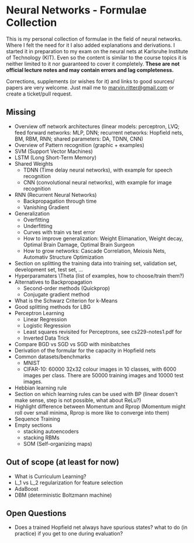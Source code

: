 Neural Networks - Formulae Collection
=====================================

This is my personal collection of formulae in the field of neural networks. Where I felt the need for it I also added explanations and derivations. I started it in preparation to my exam on the neural nets at Karlsruhe Institute of Technology (KIT). Even so the content is similar to the course topics it is neither limited to it nor guaranteed to cover it completely. __These are not official lecture notes and may contain errors and lag completeness.__

Corrections, supplements (or wishes for it) and links to good sources/ papers are very welcome. Just mail me to marvin.ritter@gmail.com or create a ticket/pull request.

Missing
-------
- Overview off network architectures (linear models: perceptron, LVQ; feed forward networks: MLP, DNN; recurrent networks: Hopfield nets, BM, RBM, RNN; shared parameters: DA, TDNN, CNN)
- Overview of Pattern recognition (graphic + examples)
- SVM (Support Vector Machines)
- LSTM (Long Short-Term Memory)
- Shared Weights
	- TDNN (Time delay neural networks), with example for speech recognition
	- CNN (convolutional neural networks), with example for image recognition
- RNN (Recurrent Neural Networks)
	- Backpropagation through time
	- Vanishing Gradient
- Generalization
	- Overfitting
	- Underfitting
	- Curves with train vs test error
	- How to improve generalization: Weight Elimanation, Weight decay, Optimal Brain Damage, Optimal Brain Surgeon
	- How to grow networks: Cascade Correlation, Meiosis Nets, Automativ Structure Optimization
- Section on splitting the training data into training set, validation set, development set, test set, ...
- Hyperparamaters \Theta (list of examples, how to choose/train them?)
- Alternatives to Backpropagation
	- Second-order methods (Quickprop)
	- Conjugate gradient method
- What is the Schwarz Criterion for k-Means
- Good splitting methods for LBG
- Perceptron Learning
	- Linear Regression
	- Logistic Regression
	- Least squares revisited for Perceptrons, see cs229-notes1.pdf for 
	- Inverted Data Trick
- Compare BGD vs SGD vs SGD with minibatches
- Derivation of the formular for the capacity in Hopfield nets
- Common datasets/benchmarks
	- MNIST
	- CIFAR-10: 60000 32x32 colour images in 10 classes, with 6000 images per class. There are 50000 training images and 10000 test images. 
- Hebbian learning rule
- Section on which learning rules can be used with BP (linear dosen't make sense, step is not possible, what about ReLu?)
- Highlight difference between Momentum and Rprop (Momentum might roll over small minima, Rprop is more like to converge into them)
- Sequence Training
- Empty sections
	- stacking autoencoders
	- stacking RBMs
	- SOM (Self-organizing maps)

Out of scope (at least for now)
-------------------------------
- What is Curriculum Learning?
- L_1 vs L_2 regularization for feature selection
- AdaBoost
- DBM (deterministic Boltzmann machine)

Open Questions
--------------
- Does a trained Hopfield net always have spurious states? what to do (in practice) if you get to one during evaluation?
